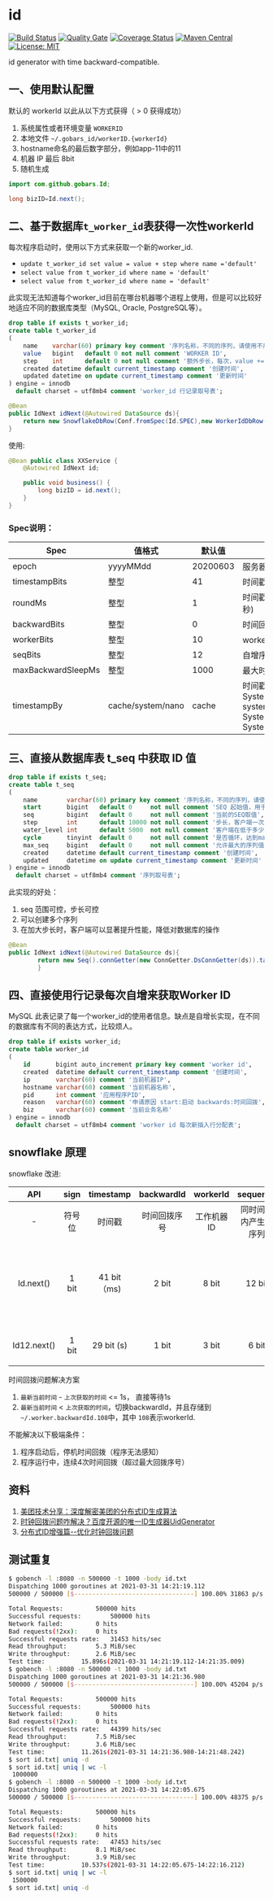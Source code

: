 # id

[![Build Status](https://travis-ci.org/gobars/id.svg?branch=master)](https://travis-ci.org/gobars/id)
[![Quality Gate](https://sonarcloud.io/api/project_badges/measure?project=com.github.gobars%3Aid&metric=alert_status)](https://sonarcloud.io/dashboard/index/com.github.gobars%3Aid)
[![Coverage Status](https://coveralls.io/repos/github/gobars/id/badge.svg?branch=master)](https://coveralls.io/github/gobars/id?branch=master)
[![Maven Central](https://maven-badges.herokuapp.com/maven-central/com.github.gobars/id/badge.svg?style=flat-square)](https://maven-badges.herokuapp.com/maven-central/com.github.gobars/id/)
[![License: MIT](https://img.shields.io/badge/License-MIT-yellow.svg)](https://opensource.org/licenses/MIT)

id generator with time backward-compatible.

## 一、使用默认配置

默认的 workerId 以此从以下方式获得（ > 0 获得成功）

1. 系统属性或者环境变量 `WORKERID`
2. 本地文件 `~/.gobars_id/workerID.{workerId}`
3. hostname命名的最后数字部分，例如app-11中的11
4. 机器 IP 最后 8bit
5. 随机生成

```java
import com.github.gobars.Id;

long bizID=Id.next();
```

## 二、基于数据库`t_worker_id`表获得一次性workerId


每次程序启动时，使用以下方式来获取一个新的worker_id.

- `update t_worker_id set value = value + step where name ='default'`
- `select value from t_worker_id where name = 'default'`
- `select value from t_worker_id where name = 'default'`

此实现无法知道每个worker_id目前在哪台机器哪个进程上使用，但是可以比较好地适应不同的数据库类型（MySQL, Oracle, PostgreSQL等）。

```sql
drop table if exists t_worker_id;
create table t_worker_id
(
    name    varchar(60) primary key comment '序列名称，不同的序列，请使用不用的名字',
    value   bigint   default 0 not null comment 'WORKER ID',
    step    int      default 0 not null comment '额外步长，每次，value += extra_step + 1',
    created datetime default current_timestamp comment '创建时间',
    updated datetime on update current_timestamp comment '更新时间'
) engine = innodb
  default charset = utf8mb4 comment 'worker_id 行记录取号表';
```

```java
@Bean
public IdNext idNext(@Autowired DataSource ds){
    return new SnowflakeDbRow(Conf.fromSpec(Id.SPEC),new WorkerIdDbRow().connGetter(ds));
}
```

使用:

```java
@Bean public class XXService {
    @Autowired IdNext id;

    public void business() {
        long bizID = id.next();
    }
}
```

### Spec说明：

Spec | 值格式 | 默认值 | 说明
---  | --- | --- | --- 
epoch| yyyyMMdd|20200603|服务器第一次上线时间点
timestampBits|整型|41| 时间戳占用比特位数
roundMs|整型|1|时间戳规整到的时间单位(毫秒)
backwardBits|整型|0|时间回拨序号占用比特位数
workerBits|整型|10|worker占用比特位数
seqBits|整型|12|自增序号占用比特位数
maxBackwardSleepMs|整型|1000| 最大时间回拨
timestampBy|cache/system/nano|cache|时间戳计算算法 cache: SystemClock.now(), system: System.currentMillis(),nano: System.nanoTime()

## 三、直接从数据库表 t_seq 中获取 ID 值

```sql
drop table if exists t_seq;
create table t_seq
(
    name        varchar(60) primary key comment '序列名称，不同的序列，请使用不用的名字',
    start       bigint   default 0     not null comment 'SEQ 起始值，用于重新循环',
    seq         bigint   default 0     not null comment '当前的SEQ取值',
    step        int      default 10000 not null comment '步长，客户端一次取回多少作为缓存',
    water_level int      default 5000  not null comment '客户端在低于多少水位线时需要补充',
    cycle       tinyint  default 0     not null comment '是否循环，达到max_seq时从start重新开始，在max_seq > 0时生效',
    max_seq     bigint   default 0     not null comment '允许最大的序列值，0 时不校验，达到最大值时，或者循环，或者抛出异常OverMaxSeqException',
    created     datetime default current_timestamp comment '创建时间',
    updated     datetime on update current_timestamp comment '更新时间'
) engine = innodb
  default charset = utf8mb4 comment '序列取号表';
```

此实现的好处：

1. seq 范围可控，步长可控
2. 可以创建多个序列
3. 在加大步长时，客户端可以显著提升性能，降低对数据库的操作

```java
@Bean
public IdNext idNext(@Autowired DataSource ds){
        return new Seq().connGetter(new ConnGetter.DsConnGetter(ds)).table("t_seq").name("seq");
        }
```


## 四、直接使用行记录每次自增来获取Worker ID

MySQL 此表记录了每一个worker_id的使用者信息。缺点是自增长实现，在不同的数据库有不同的表达方式，比较烦人。

```sql
drop table if exists worker_id;
create table worker_id
(
    id       bigint auto_increment primary key comment 'worker id',
    created  datetime default current_timestamp comment '创建时间',
    ip       varchar(60) comment '当前机器IP',
    hostname varchar(60) comment '当前机器名称',
    pid      int comment '应用程序PID',
    reason   varchar(60) comment '申请原因 start:启动 backwards:时间回拨',
    biz      varchar(60) comment '当前业务名称'
) engine = innodb
  default charset = utf8mb4 comment 'worker id 每次新插入行分配表';
```

## snowflake 原理

snowflake 改进:

API      |sign   | timestamp  |backwardId | workerId  | sequence       |max                 | limit    |years                        |remark
:---:    |:---:  | :---:      | :---:     | :---:     |  :---:         |:---:               |:---:     |:---:                        |:---
\-       |符号位  | 时间戳      |时间回拨序号 | 工作机器ID  |同时间戳内产生的序列|最大值               |限制       |使用年限                      | 备注
Id.next()|1 bit  | 41 bit（ms)| 2 bit     | 8 bit     | 12 bit          |2^63                |4096/ms   |2^41/1000/60/60/24/365.5≈69年| 标准snowflake中10位workerId抽出2位作为时间回拨序号
Id12.next()|1 bit  | 29 bit (s) | 1 bit    | 3 bit      | 6 bit          | 2^39=549,755,813,888|64/s      |2^29/60/60/24/365.5 ≈17年    | 产生最大12位长度数字的ID

时间回拨问题解决方案

1. `最新当前时间` - `上次获取的时间` <= 1s， 直接等待1s
1. `最新当前时间` < `上次获取的时间`，切换backwardId，并且存储到 `~/.worker.backwardId.108`中，其中 `108`表示workerId.

不能解决以下极端条件：

1. 程序启动后，停机时间回拨（程序无法感知）
1. 程序运行中，连续4次时间回拨（超过最大回拨序号）

## 资料

1. [美团技术分享：深度解密美团的分布式ID生成算法](https://zhuanlan.zhihu.com/p/83753710)
1. [时钟回拨问题咋解决？百度开源的唯一ID生成器UidGenerator](https://zhuanlan.zhihu.com/p/77737855)
1. [分布式ID增强篇--优化时钟回拨问题](https://www.jianshu.com/p/98c202f64652)

## 测试重复

```sh
$ gobench -l :8080 -n 500000 -t 1000 -body id.txt
Dispatching 1000 goroutines at 2021-03-31 14:21:19.112
500000 / 500000 [$---------------------------------] 100.00% 31863 p/s

Total Requests:			500000 hits
Successful requests:		500000 hits
Network failed:			0 hits
Bad requests(!2xx):		0 hits
Successful requests rate:	31453 hits/sec
Read throughput:		5.3 MiB/sec
Write throughput:		2.6 MiB/sec
Test time:			15.896s(2021-03-31 14:21:19.112-14:21:35.009)
$ gobench -l :8080 -n 500000 -t 1000 -body id.txt
Dispatching 1000 goroutines at 2021-03-31 14:21:36.980
500000 / 500000 [$---------------------------------] 100.00% 45204 p/s

Total Requests:			500000 hits
Successful requests:		500000 hits
Network failed:			0 hits
Bad requests(!2xx):		0 hits
Successful requests rate:	44399 hits/sec
Read throughput:		7.5 MiB/sec
Write throughput:		3.6 MiB/sec
Test time:			11.261s(2021-03-31 14:21:36.980-14:21:48.242)
$ sort id.txt| uniq -d
$ sort id.txt| uniq | wc -l
 1000000
$ gobench -l :8080 -n 500000 -t 1000 -body id.txt
Dispatching 1000 goroutines at 2021-03-31 14:22:05.675
500000 / 500000 [$---------------------------------] 100.00% 48375 p/s

Total Requests:			500000 hits
Successful requests:		500000 hits
Network failed:			0 hits
Bad requests(!2xx):		0 hits
Successful requests rate:	47453 hits/sec
Read throughput:		8.1 MiB/sec
Write throughput:		3.9 MiB/sec
Test time:			10.537s(2021-03-31 14:22:05.675-14:22:16.212)
$ sort id.txt| uniq | wc -l
 1500000
$ sort id.txt| uniq -d
```
